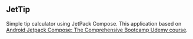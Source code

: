 ## JetTip

Simple tip calculator using JetPack Compose. This application based on 
[Android Jetpack Compose: The Comprehensive Bootcamp Udemy course](https://www.udemy.com/course/kotling-android-jetpack-compose-/).
